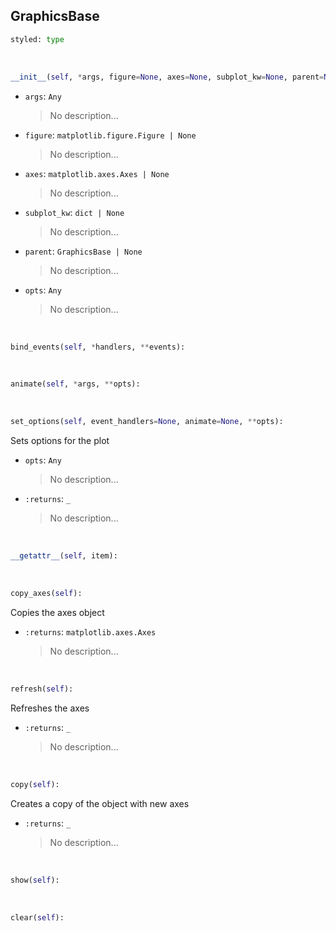 ## <a id=McUtils.Plots.Graphics.GraphicsBase>GraphicsBase</a>


```python
styled: type
```
<a id=McUtils.Plots.Graphics.GraphicsBase.__init__>&nbsp;</a>
```python
__init__(self, *args, figure=None, axes=None, subplot_kw=None, parent=None, **opts): 
```

- `args`: `Any`
    >No description...
- `figure`: `matplotlib.figure.Figure | None`
    >No description...
- `axes`: `matplotlib.axes.Axes | None`
    >No description...
- `subplot_kw`: `dict | None`
    >No description...
- `parent`: `GraphicsBase | None`
    >No description...
- `opts`: `Any`
    >No description...

<a id=McUtils.Plots.Graphics.GraphicsBase.bind_events>&nbsp;</a>
```python
bind_events(self, *handlers, **events): 
```

<a id=McUtils.Plots.Graphics.GraphicsBase.animate>&nbsp;</a>
```python
animate(self, *args, **opts): 
```

<a id=McUtils.Plots.Graphics.GraphicsBase.set_options>&nbsp;</a>
```python
set_options(self, event_handlers=None, animate=None, **opts): 
```
Sets options for the plot
- `opts`: `Any`
    >No description...
- `:returns`: `_`
    >No description...

<a id=McUtils.Plots.Graphics.GraphicsBase.__getattr__>&nbsp;</a>
```python
__getattr__(self, item): 
```

<a id=McUtils.Plots.Graphics.GraphicsBase.copy_axes>&nbsp;</a>
```python
copy_axes(self): 
```
Copies the axes object
- `:returns`: `matplotlib.axes.Axes`
    >No description...

<a id=McUtils.Plots.Graphics.GraphicsBase.refresh>&nbsp;</a>
```python
refresh(self): 
```
Refreshes the axes
- `:returns`: `_`
    >No description...

<a id=McUtils.Plots.Graphics.GraphicsBase.copy>&nbsp;</a>
```python
copy(self): 
```
Creates a copy of the object with new axes
- `:returns`: `_`
    >No description...

<a id=McUtils.Plots.Graphics.GraphicsBase.show>&nbsp;</a>
```python
show(self): 
```

<a id=McUtils.Plots.Graphics.GraphicsBase.clear>&nbsp;</a>
```python
clear(self): 
```

